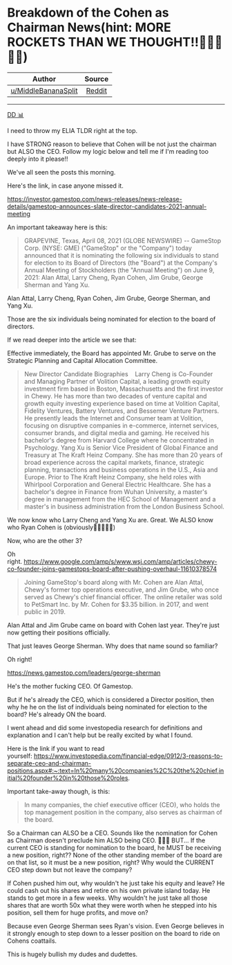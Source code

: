Breakdown of the Cohen as Chairman News(hint: MORE ROCKETS THAN WE THOUGHT!!🚀🚀🚀🚀🚀)
=======================================================================================

| Author       | Source       | 
| :-------------: |:-------------:|
|  [u/MiddleBananaSplit](https://www.reddit.com/user/MiddleBananaSplit/) | [Reddit](https://www.reddit.com/r/GME/comments/mmrz68/breakdown_of_the_cohen_as_chairman_newshint_more/?utm_source=share&utm_medium=ios_app&utm_name=iossmf) | 

---


[DD 📊](https://www.reddit.com/r/GME/search?q=flair_name%3A%22DD%20%F0%9F%93%8A%22&restrict_sr=1)

I need to throw my ELIA TLDR right at the top.

I have STRONG reason to believe that Cohen will be not just the chairman but ALSO the CEO. Follow my logic below and tell me if I'm reading too deeply into it please!!

We've all seen the posts this morning.

Here's the link, in case anyone missed it.

<https://investor.gamestop.com/news-releases/news-release-details/gamestop-announces-slate-director-candidates-2021-annual-meeting>

An important takeaway here is this:

> GRAPEVINE, Texas, April 08, 2021 (GLOBE NEWSWIRE) -- GameStop Corp. (NYSE: GME) ("GameStop" or the "Company") today announced that it is nominating the following six individuals to stand for election to its Board of Directors (the "Board") at the Company's Annual Meeting of Stockholders (the "Annual Meeting") on June 9, 2021: Alan Attal, Larry Cheng, Ryan Cohen, Jim Grube, George Sherman and Yang Xu.

Alan Attal, Larry Cheng, Ryan Cohen, Jim Grube, George Sherman, and Yang Xu.

Those are the six individuals being nominated for election to the board of directors.

If we read deeper into the article we see that:

Effective immediately, the Board has appointed Mr. Grube to serve on the Strategic Planning and Capital Allocation Committee.

> New Director Candidate Biographies    Larry Cheng is Co-Founder and Managing Partner of Volition Capital, a leading growth equity investment firm based in Boston, Massachusetts and the first investor in Chewy. He has more than two decades of venture capital and growth equity investing experience based on time at Volition Capital, Fidelity Ventures, Battery Ventures, and Bessemer Venture Partners. He presently leads the Internet and Consumer team at Volition, focusing on disruptive companies in e-commerce, internet services, consumer brands, and digital media and gaming. He received his bachelor's degree from Harvard College where he concentrated in Psychology. Yang Xu is Senior Vice President of Global Finance and Treasury at The Kraft Heinz Company. She has more than 20 years of broad experience across the capital markets, finance, strategic planning, transactions and business operations in the U.S., Asia and Europe. Prior to The Kraft Heinz Company, she held roles with Whirlpool Corporation and General Electric Healthcare. She has a bachelor's degree in Finance from Wuhan University, a master's degree in management from the HEC School of Management and a master's in business administration from the London Business School.

We now know who Larry Cheng and Yang Xu are. Great. We ALSO know who Ryan Cohen is (obviously🚀🚀🚀🦧🚀)

Now, who are the other 3?

Oh right. <https://www.google.com/amp/s/www.wsj.com/amp/articles/chewy-co-founder-joins-gamestops-board-after-pushing-overhaul-11610378574>

> Joining GameStop's board along with Mr. Cohen are Alan Attal, Chewy's former top operations executive, and Jim Grube, who once served as Chewy's chief financial officer. The online retailer was sold to PetSmart Inc. by Mr. Cohen for $3.35 billion. in 2017, and went public in 2019.

Alan Attal and Jim Grube came on board with Cohen last year. They're just now getting their positions officially.

That just leaves George Sherman. Why does that name sound so familiar?

Oh right!

<https://news.gamestop.com/leaders/george-sherman>

He's the mother fucking CEO. Of Gamestop.

But if he's already the CEO, which is considered a Director position, then why he he on the list of individuals being nominated for election to the board? He's already ON the board.

I went ahead and did some investopedia research for definitions and explanation and I can't help but be really excited by what I found.

Here is the link if you want to read yourself: <https://www.investopedia.com/financial-edge/0912/3-reasons-to-separate-ceo-and-chairman-positions.aspx#:~:text=In%20many%20companies%2C%20the%20chief,initial%20founder%20in%20those%20roles>.

Important take-away though, is this:

> In many companies, the chief executive officer (CEO), who holds the top management position in the company, also serves as chairman of the board.

So a Chairman can ALSO be a CEO. Sounds like the nomination for Cohen as Chairman doesn't preclude him ALSO being CEO. 🚀🚀🚀 BUT... If the current CEO is standing for nomination to the board, he MUST be receiving a new position, right?? None of the other standing member of the board are on that list, so it must be a new position, right? Why would the CURRENT CEO step down but not leave the company?

If Cohen pushed him out, why wouldn't he just take his equity and leave? He could cash out his shares and retire on his own private island today. He stands to get more in a few weeks. Why wouldn't he just take all those shares that are worth 50x what they were worth when he stepped into his position, sell them for huge profits, and move on?

Because even George Sherman sees Ryan's vision. Even George believes in it strongly enough to step down to a lesser position on the board to ride on Cohens coattails.

This is hugely bullish my dudes and dudettes.
